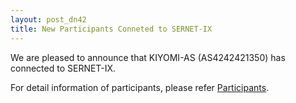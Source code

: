 ```yaml
---
layout: post_dn42
title: New Participants Conneted to SERNET-IX
---
```

We are pleased to announce that KIYOMI-AS (AS4242421350) has connected to SERNET-IX.

For detail information of participants, please refer [Participants](/Participants_en.html).